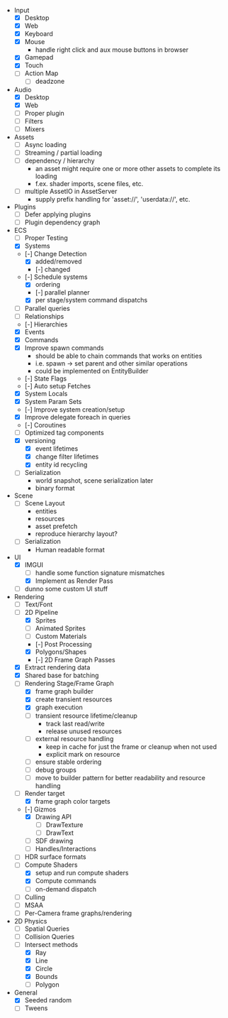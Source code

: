 - Input
	- [x] Desktop
	- [x] Web
	- [x] Keyboard
	- [x] Mouse
		- handle right click and aux mouse buttons in browser
	- [x] Gamepad
	- [x] Touch
	- [ ] Action Map
		- [ ] deadzone
- Audio
	- [x] Desktop
	- [x] Web
	- [ ] Proper plugin
	- [ ] Filters
	- [ ] Mixers
- Assets
	- [ ] Async loading
	- [ ] Streaming / partial loading
	- [ ] dependency / hierarchy
		- an asset might require one or more other assets to complete its loading
		- f.ex. shader imports, scene files, etc.
	- [ ] multiple AssetIO in AssetServer
		- supply prefix handling for 'asset://', 'userdata://', etc.
- Plugins
	- [ ] Defer applying plugins
	- [ ] Plugin dependency graph
- ECS
	- [ ] Proper Testing
	- [x] Systems
	- [-] Change Detection
		- [x] added/removed
		- [-] changed
	- [-] Schedule systems
		- [x] ordering
		- [-] parallel planner
		- [x] per stage/system command dispatchs
	- [ ] Parallel queries
	- [ ] Relationships
	- [-] Hierarchies
	- [x] Events
	- [x] Commands
	- [x] Improve spawn commands
		- should be able to chain commands that works on entities
		- i.e. spawn -> set parent and other similar operations
		- could be implemented on EntityBuilder
	- [-] State Flags
	- [-] Auto setup Fetches
	- [x] System Locals
	- [x] System Param Sets
	- [-] Improve system creation/setup
	- [x] Improve delegate foreach in queries
	- [-] Coroutines
	- [ ] Optimized tag components
	- [x] versioning
		- [x] event lifetimes
		- [x] change filter lifetimes
		- [x] entity id recycling
	- [ ] Serialization
		- world snapshot, scene serialization later
		- binary format
- Scene
	- [ ] Scene Layout
		- entities
		- resources
		- asset prefetch
		- reproduce hierarchy layout?
	- [ ] Serialization
		- Human readable format
- UI
	- [x] IMGUI
		- [ ] handle some function signature mismatches
		- [x] Implement as Render Pass
	- [ ] dunno some custom UI stuff
- Rendering
	- [ ] Text/Font
	- [ ] 2D Pipeline
		- [x] Sprites
		- [ ] Animated Sprites
		- [ ] Custom Materials
		- [-] Post Processing
		- [x] Polygons/Shapes
		- [-] 2D Frame Graph Passes
	- [x] Extract rendering data
	- [x] Shared base for batching
	- [ ] Rendering Stage/Frame Graph
		- [x] frame graph builder
		- [x] create transient resources
		- [x] graph execution
		- [ ] transient resource lifetime/cleanup
			- track last read/write
			- release unused resources
		- [ ] external resource handling
			- keep in cache for just the frame or cleanup when not used
			- explicit mark on resource
		- [ ] ensure stable ordering
		- [ ] debug groups
		- [ ] move to builder pattern for better readability and resource handling
	- [ ] Render target
		- [x] frame graph color targets
	- [-] Gizmos
		- [x] Drawing API
			- [ ] DrawTexture
			- [ ] DrawText
		- [ ] SDF drawing
		- [ ] Handles/Interactions
	- [ ] HDR surface formats
	- [ ] Compute Shaders
		- [x] setup and run compute shaders
		- [x] Compute commands
		- [ ] on-demand dispatch
	- [ ] Culling
	- [ ] MSAA
	- [ ] Per-Camera frame graphs/rendering
- 2D Physics
	- [ ] Spatial Queries
	- [ ] Collision Queries
	- [ ] Intersect methods
		- [x] Ray
		- [x] Line
		- [x] Circle
		- [x] Bounds
		- [ ] Polygon
- General
	- [x] Seeded random
	- [ ] Tweens